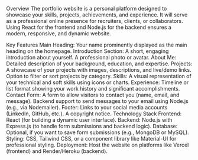 Overview
The portfolio website is a personal platform designed to showcase your skills, projects, achievements, and experience. It will serve as a professional online presence for recruiters, clients, or collaborators. Using React for the frontend and Node.js for the backend ensures a modern, responsive, and dynamic website.

Key Features
Main Heading: Your name prominently displayed as the main heading on the homepage.
Introduction Section:
A short, engaging introduction about yourself.
A professional photo or avatar.
About Me:
Detailed description of your background, education, and expertise.
Projects:
A showcase of your projects with images, descriptions, and live/demo links.
Option to filter or sort projects by category.
Skills:
A visual representation of your technical and soft skills using icons or charts.
Experience:
Timeline or list format showing your work history and significant accomplishments.
Contact Form:
A form to allow visitors to contact you (name, email, and message).
Backend support to send messages to your email using Node.js (e.g., via Nodemailer).
Footer:
Links to your social media accounts (LinkedIn, GitHub, etc.).
A copyright notice.
Technology Stack
Frontend: React (for building a dynamic user interface).
Backend: Node.js with Express.js (to handle form submissions and backend logic).
Database: Optional, if you want to save form submissions (e.g., MongoDB or MySQL).
Styling: CSS, Tailwind CSS, or a component library like Material-UI for professional styling.
Deployment: Host the website on platforms like Vercel (frontend) and Render/Heroku (backend).
